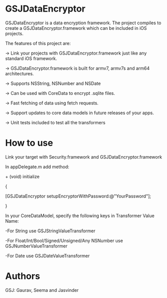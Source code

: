 GSJDataEncryptor
================

GSJDataEncryptor is a data encryption framework. The project compiles to create a GSJDataEncryptor.framework which can be included in iOS projects.

The features of this project are:

-> Link your projects with GSJDataEncryptor.framework just like any standard iOS framework.

-> GSJDataEncryptor.framework is built for armv7, armv7s and arm64 architectures.

-> Supports NSString, NSNumber and NSDate

-> Can be used with CoreData to encrypt .sqlite files.

-> Fast fetching of data using fetch requests.

-> Support updates to core data models in future releases of your apps.

-> Unit tests included to test all the transformers


How to use
==========
Link your target with Security.framework and GSJDataEncryptor.framework

In appDelegate.m add method:

\+ (void) initialize

{

  [GSJDataEncryptor setupEncryptorWithPassword:@"YourPassword"];

}


In your CoreDataModel, specify the following keys in Transformer Value Name:

-For String use GSJStringValueTransformer

-For Float/Int/Bool/Signed/Unsigned/Any NSNumber use GSJNumberValueTransformer

-For Date use GSJDateValueTransformer


Authors
=======
GSJ: Gaurav, Seema and Jasvinder
